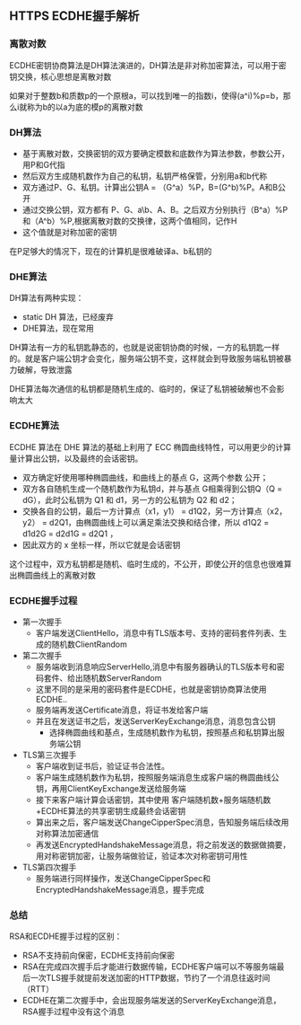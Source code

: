 ## HTTPS ECDHE握手解析

### 离散对数
ECDHE密钥协商算法是DH算法演进的，DH算法是非对称加密算法，可以用于密钥交换，核心思想是离散对数

如果对于整数b和质数p的一个原根a，可以找到唯一的指数i，使得(a^i)%p=b，那么i就称为b的以a为底的模p的离散对数

### DH算法
- 基于离散对数，交换密钥的双方要确定模数和底数作为算法参数，参数公开，用P和G代指
- 然后双方生成随机数作为自己的私钥，私钥严格保管，分别用a和b代称
- 双方通过P、G、私钥。计算出公钥A = （G^a）%P，B=(G^b)%P。A和B公开
- 通过交换公钥，双方都有 P、G、a\b、A、B。之后双方分别执行（B^a）%P 和（A^b）%P,根据离散对数的交换律，这两个值相同，记作H
- 这个值就是对称加密的密钥

在P足够大的情况下，现在的计算机是很难破译a、b私钥的

### DHE算法
DH算法有两种实现：
- static DH 算法，已经废弃
- DHE算法，现在常用

DH算法有一方的私钥匙静态的，也就是说密钥协商的时候，一方的私钥匙一样的。就是客户端公钥才会变化，服务端公钥不变，这样就会到导致服务端私钥被暴力破解，导致泄露

DHE算法每次通信的私钥都是随机生成的、临时的，保证了私钥被破解也不会影响太大

### ECDHE算法
ECDHE 算法在 DHE 算法的基础上利用了 ECC 椭圆曲线特性，可以用更少的计算量计算出公钥，以及最终的会话密钥。

- 双方确定好使用哪种椭圆曲线，和曲线上的基点 G，这两个参数 公开；
- 双方各自随机生成一个随机数作为私钥d，并与基点 G相乘得到公钥Q（Q = dG），此时公私钥为 Q1 和 d1，另一方的公私钥为 Q2 和 d2；
- 交换各自的公钥，最后一方计算点（x1，y1） = d1Q2，另一方计算点（x2，y2） = d2Q1，由椭圆曲线上可以满足乘法交换和结合律，所以 d1Q2 = d1d2G = d2d1G = d2Q1 ，
- 因此双方的 x 坐标一样，所以它就是会话密钥

这个过程中，双方私钥都是随机、临时生成的，不公开，即使公开的信息也很难算出椭圆曲线上的离散对数

### ECDHE握手过程
- 第一次握手
  - 客户端发送ClientHello，消息中有TLS版本号、支持的密码套件列表、生成的随机数ClientRandom
- 第二次握手
  - 服务端收到消息响应ServerHello,消息中有服务器确认的TLS版本号和密码套件、给出随机数ServerRandom
  - 这里不同的是采用的密码套件是ECDHE，也就是密钥协商算法使用ECDHE..
  - 服务端再发送Certificate消息，将证书发给客户端
  - 并且在发送证书之后，发送ServerKeyExchange消息，消息包含公钥
    - 选择椭圆曲线和基点，生成随机数作为私钥，按照基点和私钥算出服务端公钥
- TLS第三次握手
  - 客户端收到证书后，验证证书合法性。
  - 客户端生成随机数作为私钥，按照服务端消息生成客户端的椭圆曲线公钥，再用ClientKeyExchange发送给服务端
  - 接下来客户端计算会话密钥，其中使用 客户端随机数+服务端随机数+ECDHE算法的共享密钥生成最终会话密钥
  - 算出来之后，客户端发送ChangeCipperSpec消息，告知服务端后续改用对称算法加密通信
  - 再发送EncryptedHandshakeMessage消息，将之前发送的数据做摘要，用对称密钥加密，让服务端做验证，验证本次对称密钥可用性
- TLS第四次握手
  - 服务端进行同样操作，发送ChangeCipperSpec和EncryptedHandshakeMessage消息，握手完成

### 总结
RSA和ECDHE握手过程的区别：
- RSA不支持前向保密，ECDHE支持前向保密
- RSA在完成四次握手后才能进行数据传输，ECDHE客户端可以不等服务端最后一次TLS握手就提前发送加密的HTTP数据，节约了一个消息往返时间（RTT）
- ECDHE在第二次握手中，会出现服务端发送的ServerKeyExchange消息，RSA握手过程中没有这个消息